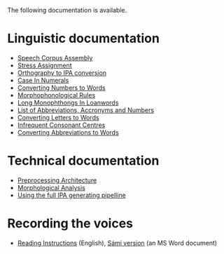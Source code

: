 The following documentation is available.

Linguistic documentation
========================

-   [Speech Corpus Assembly](SpeechCorpusAssembly.html)
-   [Stress Assignment](StressAssignment.html)
-   [Orthography to IPA conversion](OrthographyToIPA.html)
-   [Case In Numerals](CaseInNumerals.html)
-   [Converting Numbers to Words](ConvertingNumbersToWords.html)
-   [Morphophonological Rules](MorphophonologicalRules.html)
-   [Long Monophthongs In Loanwords](LongMonophthongsInLoanwords.html)
-   [List of Abbreviations, Accronyms and
    Numbers](Abbreviations,AccronymsAndNumbers.html)
-   [Converting Letters to Words](ConvertingLettersToWords.html)
-   [Infrequent Consonant Centres](InfrequentConsonantCentres.html)
-   [Converting Abbreviations to
    Words](ConvertingAbbreviationsToWords.html)

Technical documentation
=======================

-   [Preprocessing Architecture](PreprocessingArchitecture.html)
-   [Morphological Analysis](MorphologicalAnalysis.html)
-   [Using the full IPA generating
    pipelline](UsingTheIpaGeneratingPipeline.html)

Recording the voices
====================

-   [Reading Instructions](ReadingInstructions.html) (English), [Sámi
    version](reading_instructions.doc) (an MS Word document)
